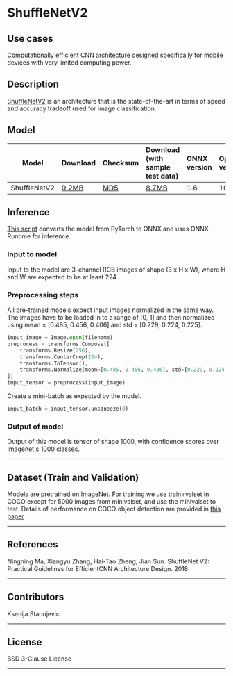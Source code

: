 # ShuffleNetV2

## Use cases
Computationally efficient CNN architecture designed specifically for mobile devices with very limited computing power.

## Description
[ShuffleNetV2](https://pytorch.org/hub/pytorch_vision_shufflenet_v2/) is an architecture that is the state-of-the-art in terms of speed and accuracy tradeoff used for image classification.

## Model

|Model        |Download  |Checksum| Download (with sample test data)|ONNX version|Opset version|Top-1 error |Top-5 error |
|-------------|:--------------|:--------------|:--------------|:--------------|:--------------|:--------------|:--------------|
|ShuffleNetV2 |[9.2MB](https://github.com/onnx/models/blob/master/vision/classification/shufflenet_v2/model/model.onnx) | [MD5](https://github.com/onnx/models/blob/master/vision/classification/shufflenet_v2/model/shufflenetv2-md5.txt) | [8.7MB](https://github.com/onnx/models/blob/master/vision/classification/shufflenet_v2/model/model.zip) | 1.6 | 10 | 30.64 | 11.68| 

## Inference
[This script](https://github.com/onnx/models/blob/master/vision/classification/shufflenet_v2/shufflenet-export.py) converts the model from PyTorch to ONNX and uses ONNX Runtime for inference. 

### Input to model
Input to the model are 3-channel RGB images of shape (3 x H x W), where H and W are expected to be at least 224.

### Preprocessing steps
All pre-trained models expect input images normalized in the same way. The images have to be loaded in to a range of [0, 1] and then normalized using mean = [0.485, 0.456, 0.406] and std = [0.229, 0.224, 0.225].

```python
input_image = Image.open(filename)
preprocess = transforms.Compose([
    transforms.Resize(256),
    transforms.CenterCrop(224),
    transforms.ToTensor(),
    transforms.Normalize(mean=[0.485, 0.456, 0.406], std=[0.229, 0.224, 0.225]),
])
input_tensor = preprocess(input_image)
```
Create a mini-batch as expected by the model.
```python
input_batch = input_tensor.unsqueeze(0)
```

### Output of model

Output of this model is tensor of shape 1000, with confidence scores over Imagenet's 1000 classes.

<hr>

## Dataset (Train and Validation)
Models are pretrained on ImageNet.
For training we use train+valset in COCO except for 5000 images from minivalset, and use the minivalset to test.
Details of performance on COCO object detection are provided in [this paper](https://arxiv.org/pdf/1807.11164v1.pdf)
<hr>

## References
Ningning Ma, Xiangyu Zhang, Hai-Tao Zheng, Jian Sun. ShuffleNet V2: Practical Guidelines for EfficientCNN Architecture Design. 2018.
<hr>

## Contributors
Ksenija Stanojevic
<hr>

## License
BSD 3-Clause License
<hr>
